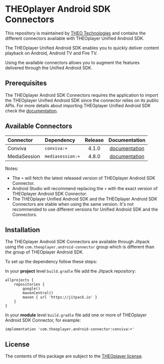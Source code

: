 # THEOplayer Android SDK Connectors

This repository is maintained by [THEO Technologies](https://www.theoplayer.com/) and contains the different connectors available with THEOplayer Unified Android SDK.

The THEOplayer Unified Android SDK enables you to quickly deliver content playback on Android, Android TV and Fire TV.

Using the available connectors allows you to augment the features delivered through the Unified Android SDK. 


## Prerequisites

The THEOplayer Android SDK Connectors requires the application to import the THEOplayer Unified Android SDK since the connector relies on its public APIs.
For more details about importing THEOplayer Unified Android SDK check the [documentation](https://docs.theoplayer.com/getting-started/01-sdks/02-android-unified/00-getting-started.md).


## Available Connectors

| Connector    | Dependency       | Release |                      Documentation                      |
|:-------------|:-----------------|:-------:|:-------------------------------------------------------:|
| Conviva      | `conviva:+`      |  4.1.0  | [documentation](connectors/analytics/conviva/README.md) |
| MediaSession | `mediasession:+` |  4.8.0  |   [documentation](connectors/mediasession/README.md)    |

Notes:
* The `+` will fetch the latest released version of THEOplayer Android SDK Connector.
* Android Studio will recommend replacing the `+` with the exact version of THEOplayer Android SDK Connector.
* The THEOplayer Unified Android SDK and the THEOplayer Android SDK Connectors are stable when using the same version.
It's not recommended to use different versions for Unified Android SDK and the Connectors.


## Installation

The THEOplayer Android SDK Connectors are available through Jitpack using the `com.theoplayer.android-connector` group which is different than the group of THEOplayer Android SDK.

To set up the dependency follow these steps:

In your **project** level `build.gradle` file add the Jitpack repository:

```
allprojects {
    repositories {
        google()
        mavenCentral()
        maven { url 'https://jitpack.io' }
    }
}
```

In your **module** level `build.gradle` file add one or more of THEOplayer Android SDK Connector, for example:

```
implementation 'com.theoplayer.android-connector:conviva:+'
```


## License

The contents of this package are subject to the [THEOplayer license](https://www.theoplayer.com/terms).
